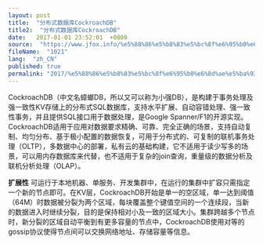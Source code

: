 ```yaml
---
layout: post
title:  "分布式数据库CockroachDB"
title2:  "分布式数据库CockroachDB"
date:   2017-01-01 23:52:01  +0800
source:  "https://www.jfox.info/%e5%88%86%e5%b8%83%e5%bc%8f%e6%95%b0%e6%8d%ae%e5%ba%93cockroachdb.html"
fileName:  "1021"
lang:  "zh_CN"
published: true
permalink: "2017/%e5%88%86%e5%b8%83%e5%bc%8f%e6%95%b0%e6%8d%ae%e5%ba%93cockroachdb.html"
---
```


CockroachDB（中文名蟑螂DB，所以又可以称为小强DB），是构建于事务处理及强一致性KV存储上的分布式SQL数据库，支持水平扩展、自动容错处理、强一致性事务，并且提供SQL接口用于数据处理，是Google Spanner/F1的开源实现。
CockroachDB适用于应用对数据要求精确、可靠、完全正确的场景，支持自动复制、均匀分布、基于极小配置的数据恢复，可用于分布式的、可复制的联机事务处理（OLTP），多数据中心的部署，私有云的基础构建，它不适用于读少写多的场景，可以用内存数据库来代替，也不适用于复杂的join查询，重量级的数据分析及联机分析处理（OLAP）。

**扩展性**
可运行于本地机器、单服务、开发集群中，在运行的集群中扩容只需指定一个新的节点即可。在KV层，CockroachDB开始是单一的空区域，单一达到阈值（64M）时数据被分裂为两个区域，每块覆盖整个键值空间的一个连续段，当新的数据进入时继续分裂，目的是保持相对小及一致的区域大小。集群跨越多个节点时，新分裂的区域自动平衡到有更多容量的节点中，CockroachDB使用对等的gossip协议使得节点间可以交换网络地址、存储容量等信息。
